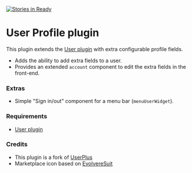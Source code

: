 [![Stories in Ready](https://badge.waffle.io/esroyo/oc-userprofile-plugin.png?label=ready&title=Ready)](https://waffle.io/esroyo/oc-userprofile-plugin)
# User Profile plugin

This plugin extends the [User plugin](http://octobercms.com/plugin/rainlab-user) with extra configurable profile fields.

* Adds the ability to add extra fields to a user.
* Provides an extended `account` component to edit the extra fields in the front-end.

### Extras
* Simple "Sign in/out" component for a menu bar (`menuUserWidget`).

### Requirements
* [User plugin](http://octobercms.com/plugin/rainlab-user) 

### Credits
* This plugin is a fork of [UserPlus](https://github.com/rainlab/userplus-plugin)
* Marketplace icon based on [EvolvereSuit](https://github.com/franksouza183/EvolvereSuit)
